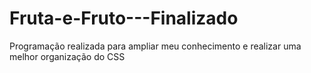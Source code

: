 # Fruta-e-Fruto---Finalizado
Programação realizada para ampliar meu conhecimento e realizar uma melhor organização do CSS

